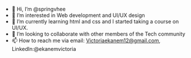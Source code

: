 - 👋 Hi, I’m @springvhee
- 👀 I’m interested in Web development and UI/UX design 
- 🌱 I’m currently learning html and css and I started taking a course on UI/UX.
- 💞️ I’m looking to collaborate with other members of the Tech community 
- 📫 How to reach me via email: Victoriaekanem12@gmail.com, LinkedIn:@ekanemvictoria

<!---
springvhee/springvhee is a ✨ special ✨ repository because its `README.md` (this file) appears on your GitHub profile.
You can click the Preview link to take a look at your changes.
--->
